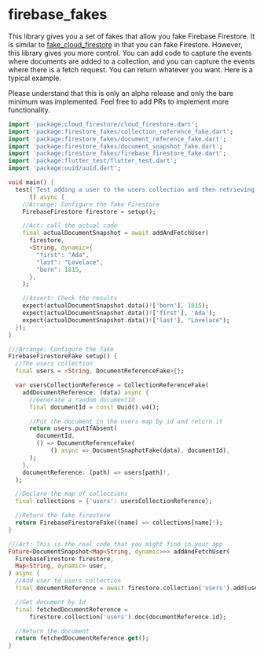 # firebase_fakes

This library gives you a set of fakes that allow you fake Firebase Firestore. It is similar to [fake_cloud_firestore](https://pub.dev/packages/fake_cloud_firestore) in that you can fake Firestore. However, this library gives you more control. You can add code to capture the events where documents are added to a collection, and you can capture the events where there is a fetch request. You can return whatever you want. Here is a typical example.

Please understand that this is only an alpha release and only the bare minimum was implemented. Feel free to add PRs to implement more functionality.

```dart
import 'package:cloud_firestore/cloud_firestore.dart';
import 'package:firestore_fakes/collection_reference_fake.dart';
import 'package:firestore_fakes/document_reference_fake.dart';
import 'package:firestore_fakes/document_snapshot_fake.dart';
import 'package:firestore_fakes/firebase_firestore_fake.dart';
import 'package:flutter_test/flutter_test.dart';
import 'package:uuid/uuid.dart';

void main() {
  test('Test adding a user to the users collection and then retrieving it',
      () async {
    //Arrange: Configure the fake Firestore
    FirebaseFirestore firestore = setup();

    //Act: call the actual code
    final actualDocumentSnapshot = await addAndFetchUser(
      firestore,
      <String, dynamic>{
        "first": "Ada",
        "last": "Lovelace",
        "born": 1815,
      },
    );

    //Assert: Check the results
    expect(actualDocumentSnapshot.data()!['born'], 1815);
    expect(actualDocumentSnapshot.data()!['first'], 'Ada');
    expect(actualDocumentSnapshot.data()!['last'], "Lovelace");
  });
}

///Arrange: Configure the fake
FirebaseFirestoreFake setup() {
  //The users collection
  final users = <String, DocumentReferenceFake>{};

  var usersCollectionReference = CollectionReferenceFake(
    addDocumentReference: (data) async {
      //Generate a random documentId
      final documentId = const Uuid().v4();

      //Put the document in the users map by id and return it
      return users.putIfAbsent(
        documentId,
        () => DocumentReferenceFake(
            () async => DocumentSnaphotFake(data), documentId),
      );
    },
    documentReference: (path) => users[path]!,
  );

  //Declare the map of collections
  final collections = {'users': usersCollectionReference};

  //Return the fake firestore
  return FirebaseFirestoreFake((name) => collections[name]!);
}

///Act: This is the real code that you might find in your app
Future<DocumentSnapshot<Map<String, dynamic>>> addAndFetchUser(
  FirebaseFirestore firestore,
  Map<String, dynamic> user,
) async {
  //Add user to users collection
  final documentReference = await firestore.collection('users').add(user);

  //Get document by Id
  final fetchedDocumentReference =
      firestore.collection('users').doc(documentReference.id);

  //Return the document
  return fetchedDocumentReference.get();
}
```